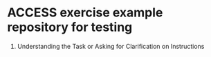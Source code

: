 # ACCESS exercise example repository for testing

1. Understanding the Task or Asking for Clarification on Instructions

